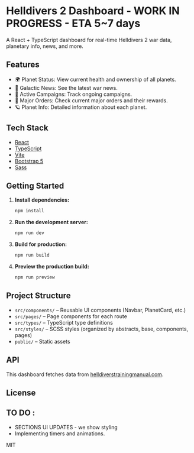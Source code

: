 # Helldivers 2 Dashboard - WORK IN PROGRESS - ETA  5~7 days

A React + TypeScript dashboard for real-time Helldivers 2 war data, planetary info, news, and more.

## Features

- 🌍 Planet Status: View current health and ownership of all planets.
- 📰 Galactic News: See the latest war news.
- 🌌 Active Campaigns: Track ongoing campaigns.
- 🎯 Major Orders: Check current major orders and their rewards.
- 🪐 Planet Info: Detailed information about each planet.

## Tech Stack

- [React](https://react.dev/)
- [TypeScript](https://www.typescriptlang.org/)
- [Vite](https://vitejs.dev/)
- [Bootstrap 5](https://getbootstrap.com/)
- [Sass](https://sass-lang.com/)

## Getting Started

1. **Install dependencies:**
   ```sh
   npm install
   ```

2. **Run the development server:**
   ```sh
   npm run dev
   ```

3. **Build for production:**
   ```sh
   npm run build
   ```

4. **Preview the production build:**
   ```sh
   npm run preview
   ```

## Project Structure

- `src/components/` – Reusable UI components (Navbar, PlanetCard, etc.)
- `src/pages/` – Page components for each route
- `src/types/` – TypeScript type definitions
- `src/styles/` – SCSS styles (organized by abstracts, base, components, pages)
- `public/` – Static assets

## API

This dashboard fetches data from [helldiverstrainingmanual.com](https://helldiverstrainingmanual.com/api).

## License

## TO DO :
- SECTIONS UI UPDATES - we show styling
- Implementing timers and animations.

MIT
